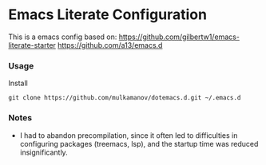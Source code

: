 Emacs Literate Configuration
======================

This is a emacs config based on:
https://github.com/gilbertw1/emacs-literate-starter
https://github.com/a13/emacs.d

### Usage

Install

    git clone https://github.com/mulkamanov/dotemacs.d.git ~/.emacs.d

### Notes

* I had to abandon precompilation, since it often led to difficulties in configuring packages (treemacs, lsp), and the startup time was reduced insignificantly.